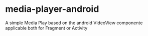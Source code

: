 # media-player-android
A simple Media Play  based on the android VideoView componente applicable both for Fragment or Activity 

